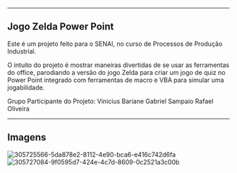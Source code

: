 ----------------------
Jogo Zelda Power Point
----------------------

Este é um projeto feito para o SENAI, no curso de Processos de Produção Industrial.

O intuito do projeto é mostrar maneiras divertidas de se usar as ferramentas do office, parodiando a versão do jogo Zelda para criar um jogo de quiz no Power Point integrado com ferramentas de macro e VBA para simular uma jogabilidade.

Grupo Participante do Projeto:
Vinicius Bariane
Gabriel Sampaio
Rafael Oliveira

----------------------
Imagens
----------------------
![305725566-5da878e2-8112-4e90-bca6-e416c742d6fa](https://github.com/vinisilvabariane/Jogo-de-Perguntas-Zelda/assets/146668696/87ee598a-a1fb-40d0-be06-a81cd63a8314)
![305727084-9f0595d7-424e-4c7d-8609-0c2521a3c00b](https://github.com/vinisilvabariane/Jogo-de-Perguntas-Zelda/assets/146668696/c5fd6ebd-3a37-48e6-a019-b2b5ab3926d6)
